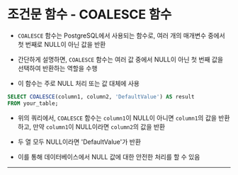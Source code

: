 # 조건문 함수 - COALESCE 함수

* `COALESCE` 함수는 PostgreSQL에서 사용되는 함수로, 여러 개의 매개변수 중에서 첫 번째로 NULL이 아닌 값을 반환

* 간단하게 설명하면, `COALESCE` 함수는 여러 값 중에서 NULL이 아닌 첫 번째 값을 선택하여 반환하는 역할을 수행
* 이 함수는 주로 NULL 처리 또는 값 대체에 사용

```sql
SELECT COALESCE(column1, column2, 'DefaultValue') AS result
FROM your_table;
```

* 위의 쿼리에서, `COALESCE` 함수는 `column1`이 NULL이 아니면 `column1`의 값을 반환하고, 만약 `column1`이 NULL이라면 `column2`의 값을 반환
* 두 열 모두 NULL이라면 'DefaultValue'가 반환

* 이를 통해 데이터베이스에서 NULL 값에 대한 안전한 처리를 할 수 있음

***
